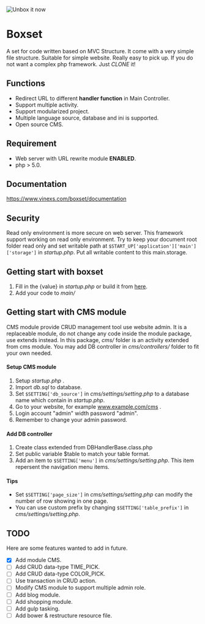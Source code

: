 ![Unbox it now](https://www.vinexs.com/boxset/assets/main/img/logo_small.png)

# Boxset
A set for code written based on MVC Structure. It come with a very simple file structure. Suitable for simple website. Really easy to pick up. If you do not want a complex php framework. Just _CLONE_ it!

## Functions
- Redirect URL to different **handler function** in Main Controller.
- Support multiple activity.
- Support modularized project.
- Multiple language source, database and ini is supported.
- Open source CMS.

## Requirement
- Web server with URL rewrite module **ENABLED**.
- php > 5.0.

## Documentation
https://www.vinexs.com/boxset/documentation

## Security
Read only environment is more secure on web server. This framework support working on read only environment. Try to keep your document root folder read only and set writable path at `$START_UP['application']['main']['storage']` in _startup.php_. Put all writable content to this main.storage.

## Getting start with boxset
1. Fill in the {value} in _startup.php_  or build it from [here](https://www.vinexs.com/boxset/getting_start).
1. Add your code to _main/_

## Getting start with CMS module
CMS module provide CRUD management tool use website admin. It is a replaceable module, do not change any code inside the module package, use extends instead. In this package, _cms/_ folder is an activity extended from cms module. You may add DB controller in _cms/controllers/_ folder to fit your own needed.

#### Setup CMS module
1. Setup _startup.php_ .
1. Import _db.sql_ to database.
1. Set `$SETTING['db_source']` in _cms/settings/setting.php_ to a database name which contain in _startup.php_.
1. Go to your website, for example www.example.com/cms .
1. Login account "admin" width password "admin".
1. Remember to change your admin password.

#### Add DB controller
1. Create class extended from DBHandlerBase.class.php
1. Set public variable $table to match your table format.
1. Add an item to `$SETTING['menu']` in _cms/settings/setting.php_. This item repersent the navigation menu items.

#### Tips
- Set `$SETTING['page_size']` in _cms/settings/setting.php_ can modify the number of row showing in one page.
- You can use custom prefix by changing `$SETTING['table_prefix']` in _cms/settings/setting.php_.

## TODO
Here are some features wanted to add in future.
- [x] Add module CMS.
- [ ] Add CRUD data-type TIME_PICK.
- [ ] Add CRUD data-type COLOR_PICK.
- [ ] Use transaction in CRUD action.
- [ ] Modify CMS module to support multiple admin role.
- [ ] Add blog module.
- [ ] Add shopping module.
- [ ] Add gulp tasking.
- [ ] Add bower & restructure resource file.

